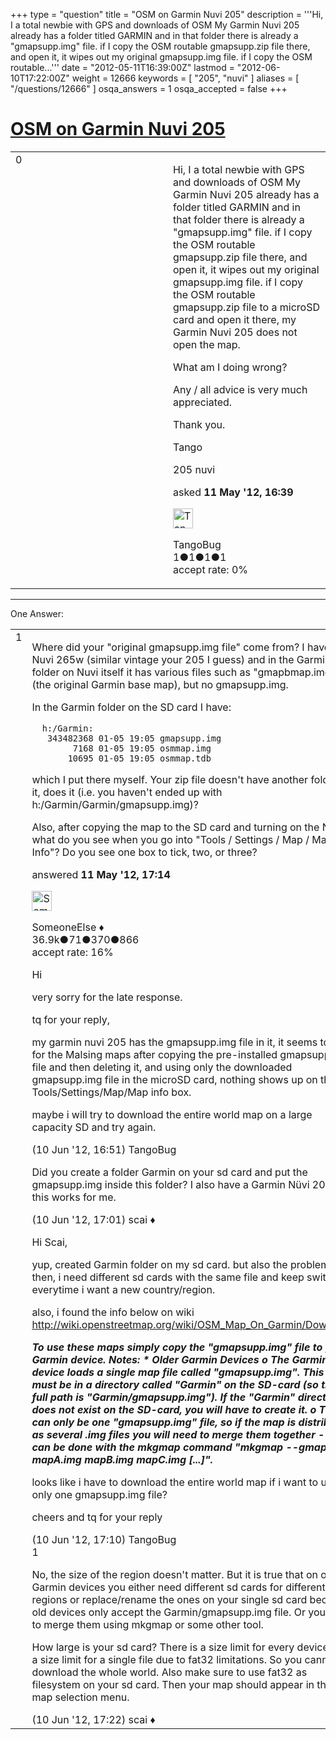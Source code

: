 +++
type = "question"
title = "OSM on Garmin Nuvi 205"
description = '''Hi,  I a total newbie with GPS and downloads of OSM My Garmin Nuvi 205 already has a folder titled GARMIN and in that folder there is already a &quot;gmapsupp.img&quot; file. if I copy the OSM routable gmapsupp.zip file there, and open it, it wipes out my original gmapsupp.img file. if I copy the OSM routable...'''
date = "2012-05-11T16:39:00Z"
lastmod = "2012-06-10T17:22:00Z"
weight = 12666
keywords = [ "205", "nuvi" ]
aliases = [ "/questions/12666" ]
osqa_answers = 1
osqa_accepted = false
+++

<div class="headNormal">

# [OSM on Garmin Nuvi 205](/questions/12666/osm-on-garmin-nuvi-205)

</div>

<div id="main-body">

<div id="askform">

<table id="question-table" style="width:100%;">
<colgroup>
<col style="width: 50%" />
<col style="width: 50%" />
</colgroup>
<tbody>
<tr>
<td style="width: 30px; vertical-align: top"><div class="vote-buttons">
<span id="post-12666-upvote" class="ajax-command post-vote up" rel="nofollow" title="I like this post (click again to cancel)"> </span>
<div id="post-12666-score" class="post-score" title="current number of votes">
0
</div>
<span id="post-12666-downvote" class="ajax-command post-vote down" rel="nofollow" title="I dont like this post (click again to cancel)"> </span> <span id="favorite-mark" class="ajax-command favorite-mark" rel="nofollow" title="mark/unmark this question as favorite (click again to cancel)"> </span>
<div id="favorite-count" class="favorite-count">
&#10;</div>
</div></td>
<td><div id="item-right">
<div class="question-body">
<p>Hi, I a total newbie with GPS and downloads of OSM My Garmin Nuvi 205 already has a folder titled GARMIN and in that folder there is already a "gmapsupp.img" file. if I copy the OSM routable gmapsupp.zip file there, and open it, it wipes out my original gmapsupp.img file. if I copy the OSM routable gmapsupp.zip file to a microSD card and open it there, my Garmin Nuvi 205 does not open the map.</p>
<p>What am I doing wrong?</p>
<p>Any / all advice is very much appreciated.</p>
<p>Thank you.</p>
<p>Tango</p>
</div>
<div id="question-tags" class="tags-container tags">
<span class="post-tag tag-link-205" rel="tag" title="see questions tagged &#39;205&#39;">205</span> <span class="post-tag tag-link-nuvi" rel="tag" title="see questions tagged &#39;nuvi&#39;">nuvi</span>
</div>
<div id="question-controls" class="post-controls">
&#10;</div>
<div class="post-update-info-container">
<div class="post-update-info post-update-info-user">
<p>asked <strong>11 May '12, 16:39</strong></p>
<img src="https://secure.gravatar.com/avatar/4608e00814d339a07b035bcfff80fbe1?s=32&amp;d=identicon&amp;r=g" class="gravatar" width="32" height="32" alt="TangoBug&#39;s gravatar image" />
<p><span>TangoBug</span><br />
<span class="score" title="1 reputation points">1</span><span title="1 badges"><span class="badge1">●</span><span class="badgecount">1</span></span><span title="1 badges"><span class="silver">●</span><span class="badgecount">1</span></span><span title="1 badges"><span class="bronze">●</span><span class="badgecount">1</span></span><br />
<span class="accept_rate" title="Rate of the user&#39;s accepted answers">accept rate:</span> <span title="TangoBug has no accepted answers">0%</span></p>
</div>
</div>
<div id="comments-container-12666" class="comments-container">
&#10;</div>
<div id="comment-tools-12666" class="comment-tools">
&#10;</div>
<div class="clear">
&#10;</div>
<div id="comment-12666-form-container" class="comment-form-container">
&#10;</div>
<div class="clear">
&#10;</div>
</div></td>
</tr>
</tbody>
</table>

------------------------------------------------------------------------

<div class="tabBar">

<span id="sort-top"></span>

<div class="headQuestions">

One Answer:

</div>

</div>

<span id="12667"></span>

<div id="answer-container-12667" class="answer">

<table style="width:100%;">
<colgroup>
<col style="width: 50%" />
<col style="width: 50%" />
</colgroup>
<tbody>
<tr>
<td style="width: 30px; vertical-align: top"><div class="vote-buttons">
<span id="post-12667-upvote" class="ajax-command post-vote up" rel="nofollow" title="I like this post (click again to cancel)"> </span>
<div id="post-12667-score" class="post-score" title="current number of votes">
1
</div>
<span id="post-12667-downvote" class="ajax-command post-vote down" rel="nofollow" title="I dont like this post (click again to cancel)"> </span>
</div></td>
<td><div class="item-right">
<div class="answer-body">
<p>Where did your "original gmapsupp.img file" come from? I have a Nuvi 265w (similar vintage your 205 I guess) and in the Garmin folder on Nuvi itself it has various files such as "gmapbmap.img" (the original Garmin base map), but no gmapsupp.img.</p>
<p>In the Garmin folder on the SD card I have:</p>
<pre><code>  h:/Garmin:
   343482368 01-05 19:05 gmapsupp.img
        7168 01-05 19:05 osmmap.img
       10695 01-05 19:05 osmmap.tdb</code></pre>
<p>which I put there myself. Your zip file doesn't have another folder in it, does it (i.e. you haven't ended up with h:/Garmin/Garmin/gmapsupp.img)?</p>
<p>Also, after copying the map to the SD card and turning on the Nuvi, what do you see when you go into "Tools / Settings / Map / Map Info"? Do you see one box to tick, two, or three?</p>
</div>
<div class="answer-controls post-controls">
&#10;</div>
<div class="post-update-info-container">
<div class="post-update-info post-update-info-user">
<p>answered <strong>11 May '12, 17:14</strong></p>
<img src="https://secure.gravatar.com/avatar/0bf1aa22f7f5e045b0eb8beb79fe7907?s=32&amp;d=identicon&amp;r=g" class="gravatar" width="32" height="32" alt="SomeoneElse&#39;s gravatar image" />
<p><span>SomeoneElse ♦</span><br />
<span class="score" title="36866 reputation points"><span>36.9k</span></span><span title="71 badges"><span class="badge1">●</span><span class="badgecount">71</span></span><span title="370 badges"><span class="silver">●</span><span class="badgecount">370</span></span><span title="866 badges"><span class="bronze">●</span><span class="badgecount">866</span></span><br />
<span class="accept_rate" title="Rate of the user&#39;s accepted answers">accept rate:</span> <span title="SomeoneElse has 228 accepted answers">16%</span></p>
</div>
</div>
<div id="comments-container-12667" class="comments-container">
<span id="13405"></span>
<div id="comment-13405" class="comment">
<div id="post-13405-score" class="comment-score">
&#10;</div>
<div class="comment-text">
<p>Hi</p>
<p>very sorry for the late response.</p>
<p>tq for your reply,</p>
<p>my garmin nuvi 205 has the gmapsupp.img file in it, it seems to be for the Malsing maps after copying the pre-installed gmapsupp.img file and then deleting it, and using only the downloaded gmapsupp.img file in the microSD card, nothing shows up on the Tools/Settings/Map/Map info box.</p>
<p>maybe i will try to download the entire world map on a large capacity SD and try again.</p>
</div>
<div id="comment-13405-info" class="comment-info">
<span class="comment-age">(10 Jun '12, 16:51)</span> <span class="comment-user userinfo">TangoBug</span>
</div>
</div>
<span id="13406"></span>
<div id="comment-13406" class="comment">
<div id="post-13406-score" class="comment-score">
&#10;</div>
<div class="comment-text">
<p>Did you create a folder Garmin on your sd card and put the gmapsupp.img inside this folder? I also have a Garmin Nüvi 205 and this works for me.</p>
</div>
<div id="comment-13406-info" class="comment-info">
<span class="comment-age">(10 Jun '12, 17:01)</span> <span class="comment-user userinfo">scai ♦</span>
</div>
</div>
<span id="13407"></span>
<div id="comment-13407" class="comment">
<div id="post-13407-score" class="comment-score">
&#10;</div>
<div class="comment-text">
<p>Hi Scai,</p>
<p>yup, created Garmin folder on my sd card. but also the problem is then, i need different sd cards with the same file and keep switching everytime i want a new country/region.</p>
<p>also, i found the info below on wiki <a href="http://wiki.openstreetmap.org/wiki/OSM_Map_On_Garmin/Download">http://wiki.openstreetmap.org/wiki/OSM_Map_On_Garmin/Download</a></p>
<p><strong><em>To use these maps simply copy the "gmapsupp.img" file to your Garmin device. Notes: * Older Garmin Devices o The Garmin device loads a single map file called "gmapsupp.img". This file must be in a directory called "Garmin" on the SD-card (so the full path is "Garmin/gmapsupp.img"). If the "Garmin" directory does not exist on the SD-card, you will have to create it. o There can only be one "gmapsupp.img" file, so if the map is distributed as several .img files you will need to merge them together - this can be done with the mkgmap command "mkgmap --gmapsupp mapA.img mapB.img mapC.img [...]".</em></strong></p>
<p>looks like i have to download the entire world map if i want to use only one gmapsupp.img file?</p>
<p>cheers and tq for your reply</p>
</div>
<div id="comment-13407-info" class="comment-info">
<span class="comment-age">(10 Jun '12, 17:10)</span> <span class="comment-user userinfo">TangoBug</span>
</div>
</div>
<span id="13408"></span>
<div id="comment-13408" class="comment">
<div id="post-13408-score" class="comment-score">
1
</div>
<div class="comment-text">
<p>No, the size of the region doesn't matter. But it is true that on older Garmin devices you either need different sd cards for different regions or replace/rename the ones on your single sd card because old devices only accept the Garmin/gmapsupp.img file. Or you have to merge them using mkgmap or some other tool.</p>
<p>How large is your sd card? There is a size limit for every device and a size limit for a single file due to fat32 limitations. So you cannot download the whole world. Also make sure to use fat32 as filesystem on your sd card. Then your map should appear in the map selection menu.</p>
</div>
<div id="comment-13408-info" class="comment-info">
<span class="comment-age">(10 Jun '12, 17:22)</span> <span class="comment-user userinfo">scai ♦</span>
</div>
</div>
</div>
<div id="comment-tools-12667" class="comment-tools">
&#10;</div>
<div class="clear">
&#10;</div>
<div id="comment-12667-form-container" class="comment-form-container">
&#10;</div>
<div class="clear">
&#10;</div>
</div></td>
</tr>
</tbody>
</table>

</div>

<div class="paginator-container-left">

</div>

</div>

</div>

